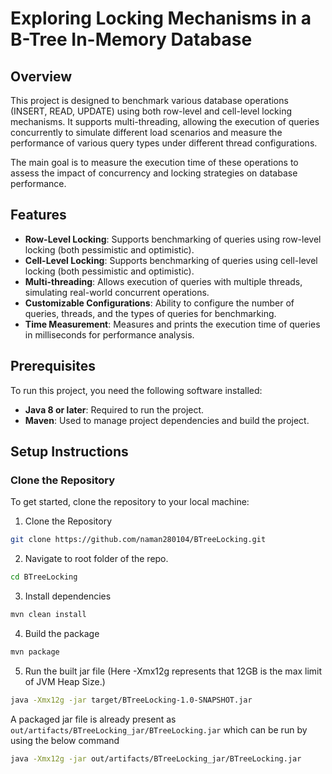 <!-- ## Getting Started

To run this project, you'll need to have the following prerequisites installed:

- Java Development Kit (JDK) version 21

### Running the Project

1. Clone the repository to your local machine.
2. Navigate to root folder of the repo.
3. mvn install
4. mvn package
5. java -Xmx12g -jar target/BTreeLocking-1.0-SNAPSHOT.jar
 -->


# Exploring Locking Mechanisms in a B-Tree In-Memory Database

## Overview
This project is designed to benchmark various database operations (INSERT, READ, UPDATE) using both row-level and cell-level locking mechanisms. It supports multi-threading, allowing the execution of queries concurrently to simulate different load scenarios and measure the performance of various query types under different thread configurations.

The main goal is to measure the execution time of these operations to assess the impact of concurrency and locking strategies on database performance.

## Features
- **Row-Level Locking**: Supports benchmarking of queries using row-level locking (both pessimistic and optimistic).
- **Cell-Level Locking**: Supports benchmarking of queries using cell-level locking (both pessimistic and optimistic).
- **Multi-threading**: Allows execution of queries with multiple threads, simulating real-world concurrent operations.
- **Customizable Configurations**: Ability to configure the number of queries, threads, and the types of queries for benchmarking.
- **Time Measurement**: Measures and prints the execution time of queries in milliseconds for performance analysis.

## Prerequisites
To run this project, you need the following software installed:

- **Java 8 or later**: Required to run the project.
- **Maven**: Used to manage project dependencies and build the project.

## Setup Instructions

### Clone the Repository
To get started, clone the repository to your local machine:

1. Clone the Repository
```bash
git clone https://github.com/naman280104/BTreeLocking.git
```

2. Navigate to root folder of the repo.
```bash 
cd BTreeLocking
```

3. Install dependencies 
```bash
mvn clean install
```

4. Build the package
```bash
mvn package
```

5. Run the built jar file 
(Here -Xmx12g represents that 12GB is the max limit of JVM Heap Size.)
```bash
java -Xmx12g -jar target/BTreeLocking-1.0-SNAPSHOT.jar
```
A packaged jar file is already present as ```out/artifacts/BTreeLocking_jar/BTreeLocking.jar``` which can be run by using the below command
```bash
java -Xmx12g -jar out/artifacts/BTreeLocking_jar/BTreeLocking.jar
```

